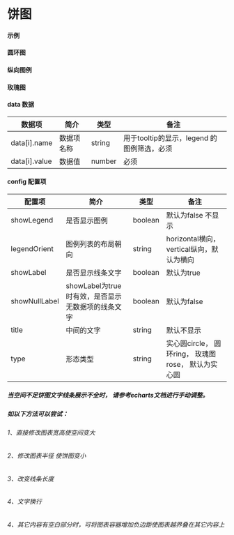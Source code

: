# 饼图

#### 示例
<vuep template="#simple-pie"></vuep>

<script v-pre type="text/x-template" id="simple-pie">
<template>
    <e-pie :data="pieData" style="width: 400px; height: 400px;"></e-pie>
</template>

<script>
  export default {
    data () {
      return {
        pieData: [
            { name: 'Ⅰ类', value: 5 },
            { name: 'Ⅱ类', value: 5 },
            { name: 'Ⅲ类', value: 30 },
            { name: 'Ⅳ类', value: 20 },
            { name: 'Ⅴ类', value: 10 },
            { name: '劣Ⅴ类', value: 2 }
        ]
      }
    }
  }
</script>
</script>

#### 圆环图
<vuep template="#simple-pie_1"></vuep>
<script v-pre type="text/x-template" id="simple-pie_1">
<template>
    <e-pie
        :data="pieData"
        :config="{
            
            title: '总个数\n300',
            type: 'ring'
        }"
        style="width: 400px;height: 400px;"
    ></e-pie>
</template>

<script>
  export default {
    data () {
      return {
        pieData: [
            { name: 'Ⅰ类', value: 5 },
            { name: 'Ⅱ类', value: 5 },
            { name: 'Ⅲ类', value: 30 },
            { name: 'Ⅳ类', value: 20 },
            { name: 'Ⅴ类', value: 10 },
            { name: '劣Ⅴ类', value: 2 }
        ]
      }
    }
  }
</script>
</script>

#### 纵向图例
<vuep template="#simple-pie_zxtl"></vuep>
<script v-pre type="text/x-template" id="simple-pie_zxtl">
<template>
    <e-pie
        :data="pieData"
		:config="{
			
			showLegend: true,
			legendOrient: 'vertical'
		}"
		style="width: 500px;height: 300px;"
    ></e-pie>
</template>

<script>
  export default {
    data () {
      return {
        pieData: [
            { name: 'Ⅰ类', value: 5 },
            { name: 'Ⅱ类', value: 5 },
            { name: 'Ⅲ类', value: 30 },
            { name: 'Ⅳ类', value: 20 },
            { name: 'Ⅴ类', value: 10 },
            { name: '劣Ⅴ类', value: 2 }
        ]
      }
    }
  }
</script>
</script>

#### 玫瑰图
<vuep template="#simple-pie_2"></vuep>

<script v-pre type="text/x-template" id="simple-pie_2">
<template>
    <e-pie
        :data="pieData"
        :config="{
            
            type: 'rose',
            showLegend: true
        }"
        style="width: 400px;height: 400px;"
    ></e-pie>
</template>

<script>
  export default {
    data () {
      return {
        pieData: [
            { name: 'Ⅰ类', value: 5 },
            { name: 'Ⅱ类', value: 5 },
            { name: 'Ⅲ类', value: 30 },
            { name: 'Ⅳ类', value: 20 },
            { name: 'Ⅴ类', value: 10 },
            { name: '劣Ⅴ类', value: 2 }
        ]
      }
    }
  }
</script>
</script>

#### data 数据

| 数据项 | 简介 | 类型 | 备注 |
| --- | --- | --- | --- |
| data[i].name | 数据项名称 | string | 用于tooltip的显示，legend 的图例筛选，必须 |
| data[i].value | 数据值 | number | 必须 |

#### config 配置项

| 配置项 | 简介 | 类型 | 备注 |
| --- | --- | --- | --- |
| showLegend | 是否显示图例 | boolean | 默认为false 不显示 |
| legendOrient | 图例列表的布局朝向 | string | horizontal横向，vertical纵向，默认为横向 |
| showLabel | 是否显示线条文字 | boolean | 默认为true |
| showNullLabel | showLabel为true时有效，是否显示无数据项的线条文字 | boolean | 默认为false |
| title | 中间的文字 | string | 默认不显示 |
| type | 形态类型 | string | 实心圆circle， 圆环ring，  玫瑰图rose， 默认为实心圆 |








##### 当空间不足饼图文字线条展示不全时， 请参考echarts文档进行手动调整。 
##### 如以下方法可以尝试：


###### 1、直接修改图表宽高使空间变大

###### 2、修改图表半径 使饼图变小
<vuep template="#simple-pie_4"></vuep>
<script v-pre type="text/x-template" id="simple-pie_4">
<template>
    <div>
        <e-pie
            :data="pieData"
            :option="{
                series: [{
                    radius: '40%'
                }]
            }"
            style="width: 50%; height: 400px;float:left;"
        ></e-pie>
        <e-pie
            :data="pieData"
            :option="{
                series: [{
                    radius: ['30%', '40%']
                }]
            }"
            style="width: 50%; height: 400px;float:left;"
        ></e-pie>
    </div>
    
</template>
<script>
  export default {
    data () {
      return {
        pieData: [
            { name: '类型名1', value: 5 },
            { name: '类型名2', value: 5 },
            { name: '类型名3', value: 30 },
            { name: '类型名4', value: 20 },
            { name: '类型名5', value: 10 },
            { name: '类型名6', value: 2 }
        ]
      }
    }
  }
</script>
</script>

###### 3、改变线条长度
###### 4、文字换行
<vuep template="#simple-pie_5"></vuep>
<script v-pre type="text/x-template" id="simple-pie_5">
<template>
    <div>
        <!-- 改变线条长度 -->
        <e-pie
            :data="pieData"
            :option="{
                series: [{
                    labelLine: {
                        length: 0,
                        length2: 5
                    }
                }]
            }"
            style="width: 55%; height: 400px;float:left;"
        ></e-pie>
        
        <!-- 文字换行 -->
        <e-pie
            :data="pieData"
            :option="{
                series: [{
                    label: {
                        formatter: '{b}\n{c}%'
                    }
                }]
            }"
            style="width: 45%; height: 400px;float:left;"
        ></e-pie>
    </div>
    
</template>
<script>
  export default {
    data () {
      return {
        pieData: [
            { name: '类型名1', value: 5 },
            { name: '类型名2', value: 5 },
            { name: '类型名3', value: 30 },
            { name: '类型名4', value: 20 },
            { name: '类型名5', value: 10 },
            { name: '类型名6', value: 2 }
        ]
      }
    }
  }
</script>
</script>

###### 4、其它内容有空白部分时，可将图表容器增加负边距使图表越界叠在其它内容上
<vuep template="#simple-pie_3"></vuep>
<script v-pre type="text/x-template" id="simple-pie_3">
<template>
    <div>
        <div class="box">
            <!--其它内容1-->
        </div>
        <e-pie
            :data="pieData"
            :option="{
                toolbox: {
                    left: 50
                }
            }"
            style="margin: 0 -40px; width: calc(50% + 80px); height: 400px;float:left;"
        ></e-pie>
        <div class="box">
            <!--其它内容1-->
        </div>
    </div>
    
</template>
<style>
.box{
    width: 25%;
    float: left;
    height:400px;
    background: #ddd;
}
</style>
<script>
  export default {
    data () {
      return {
        pieData: [
            { name: 'Ⅰ类', value: 5 },
            { name: 'Ⅱ类', value: 5 },
            { name: 'Ⅲ类', value: 30 },
            { name: 'Ⅳ类', value: 20 },
            { name: 'Ⅴ类', value: 10 },
            { name: '劣Ⅴ类', value: 2 }
        ]
      }
    }
  }
</script>
</script>



 